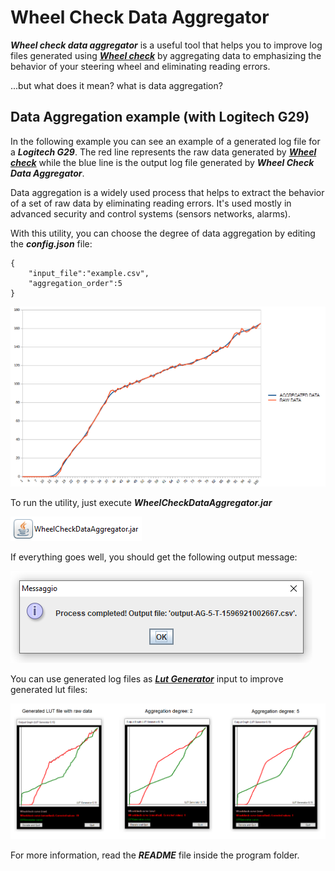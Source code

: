 # Wheel Check Data Aggregator

***Wheel check data aggregator*** is a useful tool that helps you to improve log files generated using [***Wheel check***](https://www.racedepartment.com/downloads/lut-generator-for-ac.9740/) by aggregating data to emphasizing the behavior of your steering wheel and eliminating reading errors.

...but what does it mean? what is data aggregation?

## Data Aggregation example (with Logitech G29)

In the following example you can see an example of a generated log file for a ***Logitech G29***. The red line represents the raw data generated by [***Wheel check***](https://www.racedepartment.com/downloads/lut-generator-for-ac.9740/) while the blue line is the output log file generated by ***Wheel Check Data Aggregator***.

Data aggregation is a widely used process that helps to extract the behavior of a set of raw data by eliminating reading errors. It's used mostly in advanced security and control systems (sensors networks, alarms). 

With this utility, you can choose the degree of data aggregation by editing the ***config.json*** file:
```
{
	"input_file":"example.csv",
	"aggregation_order":5
}
```

![example](images/G29-GRAPH.png)

To run the utility, just execute ***WheelCheckDataAggregator.jar***

![icon](images/icon.png)

If everything goes well, you should get the following output message:

![success](images/success.png)

You can use generated log files as [***Lut Generator***](https://www.racedepartment.com/downloads/lut-generator-for-ac.9740/) input to improve generated lut files:

![success](images/comparison.png)

For more information, read the ***README*** file inside the program folder.


